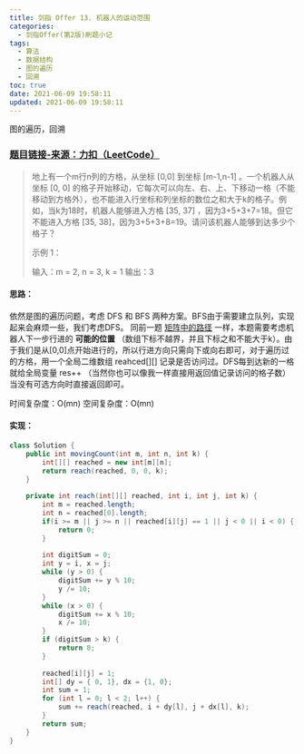 ```yaml
---
title: 剑指 Offer 13. 机器人的运动范围
categories:
  - 剑指Offer(第2版)刷题小记
tags:
  - 算法
  - 数据结构
  - 图的遍历
  - 回溯
toc: true
date: 2021-06-09 19:58:11
updated: 2021-06-09 19:58:11
---
```


[//]: # (下一行开始到<!--more-->为引文部分，引文会显示在预览中)
图的遍历，回溯
<!--more-->
<script id="__bs_script__">//<![CDATA[
    document.write("<script async src='http://HOST:3000/browser-sync/browser-sync-client.js?v=2.26.14'><\/script>".replace("HOST", location.hostname));
//]]></script>

[//]: # (下一行开始为正文)
### [题目链接-来源：力扣（LeetCode）](https://leetcode-cn.com/problems/ji-qi-ren-de-yun-dong-fan-wei-lcof)
> 地上有一个m行n列的方格，从坐标 \[0,0] 到坐标 \[m-1,n-1] 。一个机器人从坐标 \[0, 0] 的格子开始移动，它每次可以向左、右、上、下移动一格（不能移动到方格外），也不能进入行坐标和列坐标的数位之和大于k的格子。例如，当k为18时，机器人能够进入方格 \[35, 37] ，因为3+5+3+7=18。但它不能进入方格 \[35, 38]，因为3+5+3+8=19。请问该机器人能够到达多少个格子？
> 
> 示例 1：
> 
> 输入：m = 2, n = 3, k = 1
> 输出：3

#### 思路：
依然是图的遍历问题，考虑 DFS 和 BFS 两种方案。BFS由于需要建立队列，实现起来会麻烦一些，我们考虑DFS。
同前一题 [矩阵中的路径](https://leetcode-cn.com/problems/ju-zhen-zhong-de-lu-jing-lcof) 一样，本题需要考虑机器人下一步行进的 **可能的位置** （数组下标不越界，并且下标之和不能大于k）。由于我们是从\[0,0]点开始进行的，所以行进方向只需向下或向右即可，对于遍历过的方格，用一个全局二维数组 reahced[][] 记录是否访问过。DFS每到达新的一格就给全局变量 res++ （当然你也可以像我一样直接用返回值记录访问的格子数）当没有可选方向时直接返回即可。

时间复杂度：O(mn)
空间复杂度：O(mn)

#### 实现：
```java
class Solution {
    public int movingCount(int m, int n, int k) {
        int[][] reached = new int[m][n];
        return reach(reached, 0, 0, k);
    }
    
    private int reach(int[][] reached, int i, int j, int k) {
        int m = reached.length;
        int n = reached[0].length;
        if(i >= m || j >= n || reached[i][j] == 1 || j < 0 || i < 0) {
            return 0;
        }
        
        int digitSum = 0;
        int y = i, x = j;
        while (y > 0) {
            digitSum += y % 10;
            y /= 10;
        }
        while (x > 0) {
            digitSum += x % 10;
            x /= 10;
        }
        if (digitSum > k) {
            return 0;
        }
        
        reached[i][j] = 1;
        int[] dy = { 0, 1}, dx = {1, 0};
        int sum = 1;
        for (int l = 0; l < 2; l++) {
            sum += reach(reached, i + dy[l], j + dx[l], k);
        }
        return sum;
    }
}
```